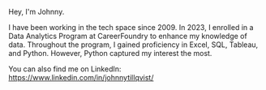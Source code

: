 Hey, I'm Johnny.

I have been working in the tech space since 2009. In 2023, I enrolled in a Data Analytics Program at CareerFoundry to enhance my knowledge of data. Throughout the program, I gained proficiency in Excel, SQL, Tableau, and Python. However, Python captured my interest the most. 

You can also find me on LinkedIn: https://www.linkedin.com/in/johnnytillqvist/
